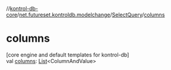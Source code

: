 //[kontrol-db-core](../../../index.md)/[net.futureset.kontroldb.modelchange](../index.md)/[SelectQuery](index.md)/[columns](columns.md)

# columns

[core engine and default templates for kontrol-db]\
val [columns](columns.md): [List](https://kotlinlang.org/api/latest/jvm/stdlib/kotlin.collections/-list/index.html)&lt;ColumnAndValue&gt;
